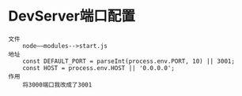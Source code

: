 


# DevServer端口配置

    文件
        node——modules-->start.js
    地址
        const DEFAULT_PORT = parseInt(process.env.PORT, 10) || 3001;
        const HOST = process.env.HOST || '0.0.0.0';
    作用
        将3000端口我改成了3001